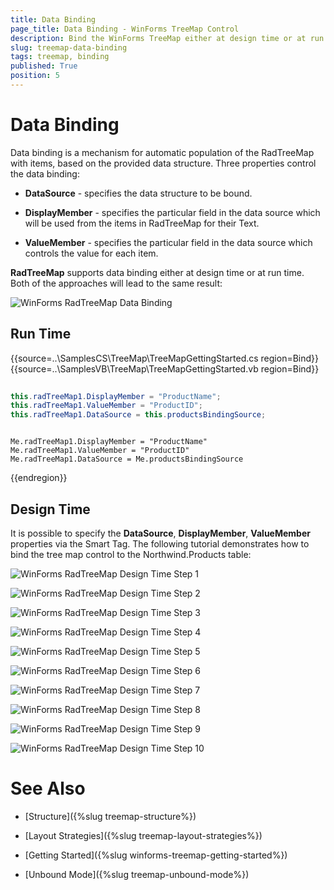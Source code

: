 ```yaml
---
title: Data Binding
page_title: Data Binding - WinForms TreeMap Control
description: Bind the WinForms TreeMap either at design time or at run time.   
slug: treemap-data-binding
tags: treemap, binding
published: True
position: 5
---
```


# Data Binding

Data binding is a mechanism for automatic population of the RadTreeMap with items, based on the provided data structure. Three properties control the data binding:

* **DataSource** - specifies the data structure to be bound.

* **DisplayMember** - specifies the particular field in the data source which will be used from the items in RadTreeMap for their Text.

* **ValueMember** - specifies the particular field in the data source which controls the value for each item.

**RadTreeMap** supports data binding either at design time or at run time. Both of the approaches will lead to the same result:

![WinForms RadTreeMap Data Binding](images/treemap-data-binding011.png)

## Run Time

{{source=..\SamplesCS\TreeMap\TreeMapGettingStarted.cs region=Bind}} 
{{source=..\SamplesVB\TreeMap\TreeMapGettingStarted.vb region=Bind}} 

````C#
         
this.radTreeMap1.DisplayMember = "ProductName";
this.radTreeMap1.ValueMember = "ProductID";
this.radTreeMap1.DataSource = this.productsBindingSource;

````
````VB.NET

Me.radTreeMap1.DisplayMember = "ProductName"
Me.radTreeMap1.ValueMember = "ProductID"
Me.radTreeMap1.DataSource = Me.productsBindingSource

````

{{endregion}} 
 
 
## Design Time

It is possible to specify the **DataSource**, **DisplayMember**, **ValueMember** properties via the Smart Tag. The following tutorial demonstrates how to bind the tree map control to the Northwind.Products table:

![WinForms RadTreeMap Design Time Step 1](images/treemap-data-binding001.png)

![WinForms RadTreeMap Design Time Step 2](images/treemap-data-binding002.png)

![WinForms RadTreeMap Design Time Step 3](images/treemap-data-binding003.png)

![WinForms RadTreeMap Design Time Step 4](images/treemap-data-binding004.png)

![WinForms RadTreeMap Design Time Step 5](images/treemap-data-binding005.png)

![WinForms RadTreeMap Design Time Step 6](images/treemap-data-binding006.png)

![WinForms RadTreeMap Design Time Step 7](images/treemap-data-binding007.png)

![WinForms RadTreeMap Design Time Step 8](images/treemap-data-binding008.png)

![WinForms RadTreeMap Design Time Step 9](images/treemap-data-binding009.png)

![WinForms RadTreeMap Design Time Step 10](images/treemap-data-binding010.png)

 
# See Also

* [Structure]({%slug treemap-structure%}) 

* [Layout Strategies]({%slug treemap-layout-strategies%})

* [Getting Started]({%slug winforms-treemap-getting-started%})

* [Unbound Mode]({%slug treemap-unbound-mode%})


